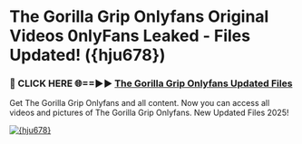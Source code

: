 # The Gorilla Grip Onlyfans Original Videos 0nlyFans Leaked - Files Updated! ({hju678})

<h3>🔴 CLICK HERE 🌐==►► <a href="https://tinyurl.com/ms9xzufz" rel="nofollow">The Gorilla Grip Onlyfans Updated Files</a></h3>

Get The Gorilla Grip Onlyfans and all content. Now you can access all videos and pictures of The Gorilla Grip Onlyfans. New Updated Files 2025!

[![{hju678}](https://i.imgur.com/PQ7UWWw.gif)](https://tinyurl.com/ms9xzufz)